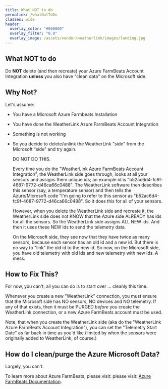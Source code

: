 ```yaml
---
title: What NOT to do
permalink: /whatNotToDo
classes: wide
header:
  overlay_color: "#000000"
  overlay_filter: "0.0"
  overlay_image: /assets/vendor/weatherlink/images/landing.jpg
---
```


## What NOT to do

Do **NOT** delete (and then recreate) your Azure FarmBeats Account Integration **unless** you also have "clean data" on the Microsoft side.

## Why Not?

Let's assume:

- You have a Microsoft Azure Farmbeats Installation

- You have done the WeatherLink Azure FarmBeats Account Integration

- Something is not working

- So you decide to delete/unlink the WeatherLink "side" from the Microsoft "side" and try again.
  
  DO NOT DO THIS.
  
  Every time you do the "WeatherLink Azure FarmBeats Account Integration", the WeatherLink side goes through, looks at all your sensors and assigns them unique ids; an example id is "b52ac6d4-fc9f-4687-9772-d46ca66c0488".  The WeatherLink software then describes this sensor (say, a temperature sensor) and then tells the Azure/Microsoft code "I'm going to refer to this sensor as "b52ac6d4-fc9f-4687-9772-d46ca66c0488".  So it does this for all of your sensors.
  
  However, when you delete the WeatherLink side and recreate it, the WeatherLink side does not KNOW that the Azure side ALREADY has ids for all the sensors.  So the WeatherLink side assigns ALL NEW ids.  And then it uses these NEW ids to send the telemetry data.
  
  On the Microsoft side, they see now that they have twice as many sensors, because each sensor has an old id and a new id.  But there is no way to "link" the old id to the new id.  So now, on the Microsoft side, you have old telemetry with old ids and new telemetry with new ids.  A mess.

## How to Fix This?

 For now, you can't; all you can do is to start over ... cleanly this time.

 Whenever you create a new "WeatherLink" connection, you must ensure that the Microsoft side has NO sensors, NO devices and NO telemetry.  If any of that exists, then it must be PURGED *before* you create the WeatherLink connection, or a new Azure FarmBeats account must be used.  



 Note, that when you create the WeatherLink side (aka do the "WeatherLink Azure FarmBeats Account Integration"), you can set the "Telemetry Start Date" as far back in time as you'd like (limited by when the sensors were originally added to WeatherLink, of course.) 

## How do I clean/purge the Azure Microsoft Data?

 Largely, you can't.

To learn more about Azure FarmBeats, please visit:  please visit: [Azure FarmBeats Documentation](https://github.com/MicrosoftDocs/Azure-FarmBeats/tree/main/documentation).
